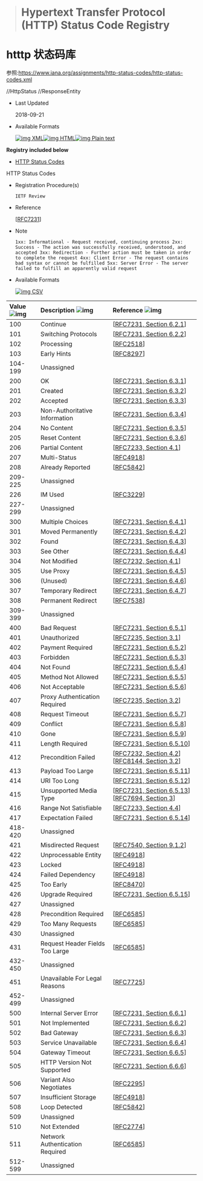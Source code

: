 # 

># Hypertext Transfer Protocol (HTTP) Status Code Registry

# htttp 状态码库

 参照:https://www.iana.org/assignments/http-status-codes/http-status-codes.xml

   //HttpStatus //ResponseEntity

- Last Updated

  2018-09-21

- Available Formats

  [![img](https://www.iana.org/_img/icons/text-xml.png) XML](https://www.iana.org/assignments/http-status-codes/http-status-codes.xml)[![img](https://www.iana.org/_img/icons/text-html.png) HTML](https://www.iana.org/assignments/http-status-codes/http-status-codes.xhtml)[![img](https://www.iana.org/_img/icons/text-plain.png) Plain text](https://www.iana.org/assignments/http-status-codes/http-status-codes.txt)

**Registry included below**

- [HTTP Status Codes](https://www.iana.org/assignments/http-status-codes/http-status-codes.xml#http-status-codes-1)

HTTP Status Codes

- Registration Procedure(s)

  `IETF Review`

- Reference

  [[RFC7231](https://www.iana.org/go/rfc7231)]

- Note

  `1xx: Informational - Request received, continuing process 2xx: Success - The action was successfully received, understood, and accepted 3xx: Redirection - Further action must be taken in order to complete the request 4xx: Client Error - The request contains bad syntax or cannot be fulfilled 5xx: Server Error - The server failed to fulfill an apparently valid request    `

- Available Formats

  [![img](https://www.iana.org/_img/icons/text-csv.png) CSV](https://www.iana.org/assignments/http-status-codes/http-status-codes-1.csv)

| Value ![img](https://www.iana.org/assignments/_support/sort_none.gif) | Description ![img](https://www.iana.org/assignments/_support/sort_none.gif) | Reference ![img](https://www.iana.org/assignments/_support/sort_none.gif) |
| :----------------------------------------------------------- | :----------------------------------------------------------- | :----------------------------------------------------------- |
| 100                                                          | Continue                                                     | [[RFC7231, Section 6.2.1](https://www.iana.org/go/rfc7231)]  |
| 101                                                          | Switching Protocols                                          | [[RFC7231, Section 6.2.2](https://www.iana.org/go/rfc7231)]  |
| 102                                                          | Processing                                                   | [[RFC2518](https://www.iana.org/go/rfc2518)]                 |
| 103                                                          | Early Hints                                                  | [[RFC8297](https://www.iana.org/go/rfc8297)]                 |
| 104-199                                                      | Unassigned                                                   |                                                              |
| 200                                                          | OK                                                           | [[RFC7231, Section 6.3.1](https://www.iana.org/go/rfc7231)]  |
| 201                                                          | Created                                                      | [[RFC7231, Section 6.3.2](https://www.iana.org/go/rfc7231)]  |
| 202                                                          | Accepted                                                     | [[RFC7231, Section 6.3.3](https://www.iana.org/go/rfc7231)]  |
| 203                                                          | Non-Authoritative Information                                | [[RFC7231, Section 6.3.4](https://www.iana.org/go/rfc7231)]  |
| 204                                                          | No Content                                                   | [[RFC7231, Section 6.3.5](https://www.iana.org/go/rfc7231)]  |
| 205                                                          | Reset Content                                                | [[RFC7231, Section 6.3.6](https://www.iana.org/go/rfc7231)]  |
| 206                                                          | Partial Content                                              | [[RFC7233, Section 4.1](https://www.iana.org/go/rfc7233)]    |
| 207                                                          | Multi-Status                                                 | [[RFC4918](https://www.iana.org/go/rfc4918)]                 |
| 208                                                          | Already Reported                                             | [[RFC5842](https://www.iana.org/go/rfc5842)]                 |
| 209-225                                                      | Unassigned                                                   |                                                              |
| 226                                                          | IM Used                                                      | [[RFC3229](https://www.iana.org/go/rfc3229)]                 |
| 227-299                                                      | Unassigned                                                   |                                                              |
| 300                                                          | Multiple Choices                                             | [[RFC7231, Section 6.4.1](https://www.iana.org/go/rfc7231)]  |
| 301                                                          | Moved Permanently                                            | [[RFC7231, Section 6.4.2](https://www.iana.org/go/rfc7231)]  |
| 302                                                          | Found                                                        | [[RFC7231, Section 6.4.3](https://www.iana.org/go/rfc7231)]  |
| 303                                                          | See Other                                                    | [[RFC7231, Section 6.4.4](https://www.iana.org/go/rfc7231)]  |
| 304                                                          | Not Modified                                                 | [[RFC7232, Section 4.1](https://www.iana.org/go/rfc7232)]    |
| 305                                                          | Use Proxy                                                    | [[RFC7231, Section 6.4.5](https://www.iana.org/go/rfc7231)]  |
| 306                                                          | (Unused)                                                     | [[RFC7231, Section 6.4.6](https://www.iana.org/go/rfc7231)]  |
| 307                                                          | Temporary Redirect                                           | [[RFC7231, Section 6.4.7](https://www.iana.org/go/rfc7231)]  |
| 308                                                          | Permanent Redirect                                           | [[RFC7538](https://www.iana.org/go/rfc7538)]                 |
| 309-399                                                      | Unassigned                                                   |                                                              |
| 400                                                          | Bad Request                                                  | [[RFC7231, Section 6.5.1](https://www.iana.org/go/rfc7231)]  |
| 401                                                          | Unauthorized                                                 | [[RFC7235, Section 3.1](https://www.iana.org/go/rfc7235)]    |
| 402                                                          | Payment Required                                             | [[RFC7231, Section 6.5.2](https://www.iana.org/go/rfc7231)]  |
| 403                                                          | Forbidden                                                    | [[RFC7231, Section 6.5.3](https://www.iana.org/go/rfc7231)]  |
| 404                                                          | Not Found                                                    | [[RFC7231, Section 6.5.4](https://www.iana.org/go/rfc7231)]  |
| 405                                                          | Method Not Allowed                                           | [[RFC7231, Section 6.5.5](https://www.iana.org/go/rfc7231)]  |
| 406                                                          | Not Acceptable                                               | [[RFC7231, Section 6.5.6](https://www.iana.org/go/rfc7231)]  |
| 407                                                          | Proxy Authentication Required                                | [[RFC7235, Section 3.2](https://www.iana.org/go/rfc7235)]    |
| 408                                                          | Request Timeout                                              | [[RFC7231, Section 6.5.7](https://www.iana.org/go/rfc7231)]  |
| 409                                                          | Conflict                                                     | [[RFC7231, Section 6.5.8](https://www.iana.org/go/rfc7231)]  |
| 410                                                          | Gone                                                         | [[RFC7231, Section 6.5.9](https://www.iana.org/go/rfc7231)]  |
| 411                                                          | Length Required                                              | [[RFC7231, Section 6.5.10](https://www.iana.org/go/rfc7231)] |
| 412                                                          | Precondition Failed                                          | [[RFC7232, Section 4.2](https://www.iana.org/go/rfc7232)][[RFC8144, Section 3.2](https://www.iana.org/go/rfc8144)] |
| 413                                                          | Payload Too Large                                            | [[RFC7231, Section 6.5.11](https://www.iana.org/go/rfc7231)] |
| 414                                                          | URI Too Long                                                 | [[RFC7231, Section 6.5.12](https://www.iana.org/go/rfc7231)] |
| 415                                                          | Unsupported Media Type                                       | [[RFC7231, Section 6.5.13](https://www.iana.org/go/rfc7231)][[RFC7694, Section 3](https://www.iana.org/go/rfc7694)] |
| 416                                                          | Range Not Satisfiable                                        | [[RFC7233, Section 4.4](https://www.iana.org/go/rfc7233)]    |
| 417                                                          | Expectation Failed                                           | [[RFC7231, Section 6.5.14](https://www.iana.org/go/rfc7231)] |
| 418-420                                                      | Unassigned                                                   |                                                              |
| 421                                                          | Misdirected Request                                          | [[RFC7540, Section 9.1.2](https://www.iana.org/go/rfc7540)]  |
| 422                                                          | Unprocessable Entity                                         | [[RFC4918](https://www.iana.org/go/rfc4918)]                 |
| 423                                                          | Locked                                                       | [[RFC4918](https://www.iana.org/go/rfc4918)]                 |
| 424                                                          | Failed Dependency                                            | [[RFC4918](https://www.iana.org/go/rfc4918)]                 |
| 425                                                          | Too Early                                                    | [[RFC8470](https://www.iana.org/go/rfc8470)]                 |
| 426                                                          | Upgrade Required                                             | [[RFC7231, Section 6.5.15](https://www.iana.org/go/rfc7231)] |
| 427                                                          | Unassigned                                                   |                                                              |
| 428                                                          | Precondition Required                                        | [[RFC6585](https://www.iana.org/go/rfc6585)]                 |
| 429                                                          | Too Many Requests                                            | [[RFC6585](https://www.iana.org/go/rfc6585)]                 |
| 430                                                          | Unassigned                                                   |                                                              |
| 431                                                          | Request Header Fields Too Large                              | [[RFC6585](https://www.iana.org/go/rfc6585)]                 |
| 432-450                                                      | Unassigned                                                   |                                                              |
| 451                                                          | Unavailable For Legal Reasons                                | [[RFC7725](https://www.iana.org/go/rfc7725)]                 |
| 452-499                                                      | Unassigned                                                   |                                                              |
| 500                                                          | Internal Server Error                                        | [[RFC7231, Section 6.6.1](https://www.iana.org/go/rfc7231)]  |
| 501                                                          | Not Implemented                                              | [[RFC7231, Section 6.6.2](https://www.iana.org/go/rfc7231)]  |
| 502                                                          | Bad Gateway                                                  | [[RFC7231, Section 6.6.3](https://www.iana.org/go/rfc7231)]  |
| 503                                                          | Service Unavailable                                          | [[RFC7231, Section 6.6.4](https://www.iana.org/go/rfc7231)]  |
| 504                                                          | Gateway Timeout                                              | [[RFC7231, Section 6.6.5](https://www.iana.org/go/rfc7231)]  |
| 505                                                          | HTTP Version Not Supported                                   | [[RFC7231, Section 6.6.6](https://www.iana.org/go/rfc7231)]  |
| 506                                                          | Variant Also Negotiates                                      | [[RFC2295](https://www.iana.org/go/rfc2295)]                 |
| 507                                                          | Insufficient Storage                                         | [[RFC4918](https://www.iana.org/go/rfc4918)]                 |
| 508                                                          | Loop Detected                                                | [[RFC5842](https://www.iana.org/go/rfc5842)]                 |
| 509                                                          | Unassigned                                                   |                                                              |
| 510                                                          | Not Extended                                                 | [[RFC2774](https://www.iana.org/go/rfc2774)]                 |
| 511                                                          | Network Authentication Required                              | [[RFC6585](https://www.iana.org/go/rfc6585)]                 |
| 512-599                                                      | Unassigned                                                   |                                                              |